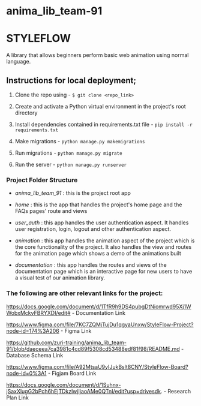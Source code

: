 # anima_lib_team-91
# STYLEFLOW
A library that allows beginners perform basic web animation using normal language.


## Instructions for local deployment;

1. Clone the repo using - `$ git clone <repo_link>`

2. Create and activate a Python virtual environment in the project's root directory

3. Install dependencies contained in requirements.txt file - `pip install -r requirements.txt`

4. Make migrations - `python manage.py makemigrations`

5. Run migrations - `python manage.py migrate`

6. Run the server - `python manage.py runserver`

### Project Folder Structure

- *anima_lib_team_91* : this is the project root app

- *home* : this is the app that handles the project's home page and the FAQs pages' route and views

- *user_auth* : this app handles the user authentication aspect. It handles user registration, login, logout and other authentication aspect.

- *animation* : this app handles the animation aspect of the project which is the core functionality of the project. It also handles the view and routes for the animation page which shows a demo of the animations built

- *documentation* : this app handles the routes and views of the documentation page which is an interactive page for new users to have a visual test of our animation library.

### The following are other relevant links for the project:

https://docs.google.com/document/d/1TfR9h9DS4pubgDtNiomrwd95Xj1WWobxMckyFBRYXDI/edit#  -  Documentation Link

https://www.figma.com/file/7KC7ZQMjTujDu1qgyaUnxw/StyleFlow-Project?node-id=174%3A206  -  Figma Link

https://github.com/zuri-training/anima_lib_team-91/blob/daeceea7ca3981c4cd89f5308cd53488edf81f98/README.md  -  Database Schema Link

https://www.figma.com/file/A92MtsaU9yIJukBslt8CNY/StyleFlow-Board?node-id=0%3A1  -  Figjam Board Link

https://docs.google.com/document/d/1Suhnx-jSaxXlugG2bPch6hEjTDkzlwjIjaoAMe0QTnI/edit?usp=drivesdk. -  Research Plan Link